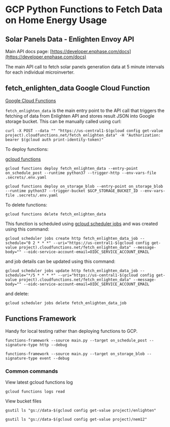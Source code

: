 # GCP Python Functions to Fetch Data on Home Energy Usage

## Solar Panels Data - Enlighten Envoy API

Main API docs page:
[https://developer.enphase.com/docs](https://developer.enphase.com/docs)

The main API call to fetch solar panels generation data at 5 minute intervals for each individual microinverter.

## fetch_enlighten_data Google Cloud Function

[Google Cloud Functions](https://cloud.google.com/functions/docs)

`fetch_enlighten_data` is the main entry point to the API call that triggers the fetching of data from Enlighten API
and stores result JSON into Google storage bucket.  This can be manually called using curl:

```
curl -X POST --data "" "https://us-central1-$(gcloud config get-value project).cloudfunctions.net/fetch_enlighten_data" -H "Authorization: bearer $(gcloud auth print-identity-token)"
```

To deploy functions:

[gcloud functions](https://cloud.google.com/sdk/gcloud/reference/functions)

```
gcloud functions deploy fetch_enlighten_data --entry-point on_schedule_post --runtime python37 --trigger-http --env-vars-file .secrets/.env.yaml
```
```
gcloud functions deploy on_storage_blob --entry-point on_storage_blob --runtime python37 --trigger-bucket $GCP_STORAGE_BUCKET_ID --env-vars-file .secrets/.env.yaml
```

To delete functions:
```
gcloud functions delete fetch_enlighten_data
```

This function is scheduled using [gcloud scheduler jobs](https://cloud.google.com/sdk/gcloud/reference/scheduler/jobs) and was created using this command:
```
gcloud scheduler jobs create http fetch_enlighten_data_job --schedule="0 2 * * *" --uri="https://us-central1-$(gcloud config get-value project).cloudfunctions.net/fetch_enlighten_data" --message-body="" --oidc-service-account-email=OIDC_SERVICE_ACCOUNT_EMAIL
```

and job details can be updated using this command:
```
gcloud scheduler jobs update http fetch_enlighten_data_job --schedule="*/5 * * * *" --uri="https://us-central1-$(gcloud config get-value project).cloudfunctions.net/fetch_enlighten_data" --message-body="" --oidc-service-account-email=OIDC_SERVICE_ACCOUNT_EMAIL
```

and delete:
```
gcloud scheduler jobs delete fetch_enlighten_data_job
```

## Functions Framework

Handy for local testing rather than deploying functions to GCP.

```
functions-framework --source main.py --target on_schedule_post --signature-type http --debug
```

```
functions-framework --source main.py --target on_storage_blob --signature-type event --debug
```

### Common commands

View latest gcloud functions log
```
gcloud functions logs read
```

View bucket files
```
gsutil ls "gs://data-$(gcloud config get-value project)/enlighten"

gsutil ls "gs://data-$(gcloud config get-value project)/nem12"
```
